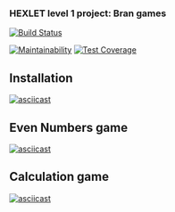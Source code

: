 ### HEXLET level 1 project: Bran games
[![Build Status](https://travis-ci.org/ElHexio/project-lvl1-s360.svg?branch=master)](https://travis-ci.org/ElHexio/project-lvl1-s360)

[![Maintainability](https://api.codeclimate.com/v1/badges/e9e368ae8ccb7876e11e/maintainability)](https://codeclimate.com/github/ElHexio/project-lvl1-s360/maintainability)
[![Test Coverage](https://api.codeclimate.com/v1/badges/e9e368ae8ccb7876e11e/test_coverage)](https://codeclimate.com/github/ElHexio/project-lvl1-s360/test_coverage)

## Installation
[![asciicast](https://asciinema.org/a/t4czJfIttz0LKHz7Krq0q3rEK.png)](https://asciinema.org/a/t4czJfIttz0LKHz7Krq0q3rEK)

## Even Numbers game
[![asciicast](https://asciinema.org/a/HLtUZTcrZmlYLxeaFDZNsYGWe.png)](https://asciinema.org/a/HLtUZTcrZmlYLxeaFDZNsYGWe)

## Calculation game
[![asciicast](https://asciinema.org/a/HrYodOzfuimXZIbVNXEPeGaH7.png)](https://asciinema.org/a/HrYodOzfuimXZIbVNXEPeGaH7)
